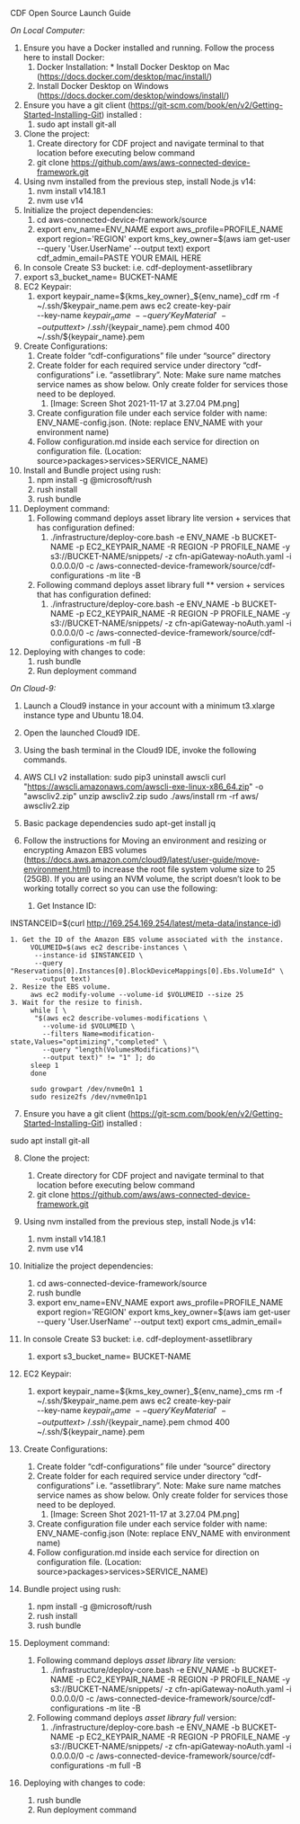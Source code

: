 CDF Open Source Launch Guide

*On Local Computer:*

1. Ensure  you have a Docker installed and running. Follow the process here to install Docker:
    1. Docker Installation: * Install Docker Desktop on Mac (https://docs.docker.com/desktop/mac/install/)
    2. Install Docker Desktop on Windows (https://docs.docker.com/desktop/windows/install/)
2. Ensure  you have a git client (https://git-scm.com/book/en/v2/Getting-Started-Installing-Git) installed : 
    1. sudo apt install git-all
3. Clone  the project:            
    1. Create directory for CDF project and navigate terminal to that location before executing below command
    2. git clone https://github.com/aws/aws-connected-device-framework.git
4. Using  nvm installed from the previous step, install Node.js v14:
    1. nvm install v14.18.1 
    2. nvm use v14 
5. Initialize  the project dependencies:
    1. cd aws-connected-device-framework/source
    2. export env_name=ENV_NAME
         export aws_profile=PROFILE_NAME
         export region='REGION'
         export kms_key_owner=$(aws iam get-user --query 'User.UserName' --output text)
         export cdf_admin_email=PASTE YOUR EMAIL HERE
6. In console Create S3 bucket: i.e. cdf-deployment-assetlibrary 
7. export s3_bucket_name= BUCKET-NAME
8. EC2 Keypair:
    1. export keypair_name=${kms_key_owner}_${env_name}_cdf
        rm -f ~/.ssh/$keypair_name.pem
        aws ec2 create-key-pair \
        --key-name ${keypair_name} \
        --query 'KeyMaterial' \
        --output text >~/.ssh/${keypair_name}.pem
        chmod 400 ~/.ssh/${keypair_name}.pem
9. Create Configurations:
    1. Create folder “cdf-configurations” file under “source” directory 
    2. Create folder for each required service  under directory “cdf-configurations” i.e. “assetlibrary”.  Note: Make sure name matches service names as show below. Only create folder for services those need to be deployed.
        1. [Image: Screen Shot 2021-11-17 at 3.27.04 PM.png]
    3. Create configuration file under each service folder with name: ENV_NAME-config.json.  (Note: replace ENV_NAME with your environment name) 
    4. Follow configuration.md inside each service for direction on configuration file. (Location: source>packages>services>SERVICE_NAME)
10. Install and Bundle project using rush:
    1. npm install -g @microsoft/rush
    2. rush install
    3. rush bundle
11. Deployment command:
    1. Following command deploys asset library lite version + services that has configuration defined:
        1. ./infrastructure/deploy-core.bash -e ENV_NAME -b BUCKET-NAME -p EC2_KEYPAIR_NAME -R REGION -P PROFILE_NAME -y s3://BUCKET-NAME/snippets/ -z cfn-apiGateway-noAuth.yaml -i 0.0.0.0/0 -c /aws-connected-device-framework/source/cdf-configurations -m lite -B
    2. Following command deploys asset library full ** version + services that has configuration defined:
        1. ./infrastructure/deploy-core.bash -e ENV_NAME -b BUCKET-NAME -p EC2_KEYPAIR_NAME -R REGION -P PROFILE_NAME -y s3://BUCKET-NAME/snippets/ -z cfn-apiGateway-noAuth.yaml -i 0.0.0.0/0 -c /aws-connected-device-framework/source/cdf-configurations -m full -B
12. Deploying with changes to code:
    1. rush bundle
    2. Run deployment command



*On Cloud-9:*

1. Launch a Cloud9 instance in  your account with a minimum t3.xlarge instance type and Ubuntu 18.04.
2. Open the launched Cloud9 IDE.
3. Using the bash terminal in  the Cloud9 IDE, invoke the following commands.
4. AWS CLI v2 installation: 
      sudo pip3 uninstall awscli
      curl "https://awscli.amazonaws.com/awscli-exe-linux-x86_64.zip"  -o "awscliv2.zip"
      unzip awscliv2.zip
      sudo ./aws/install
      rm -rf aws/ awscliv2.zip
5. Basic package dependencies
      sudo apt-get install jq
6. Follow the instructions for Moving an environment and resizing or encrypting Amazon  EBS volumes (https://docs.aws.amazon.com/cloud9/latest/user-guide/move-environment.html) to increase the root file system volume size to 25  (25GB). If you are using an NVM volume, the script doesn’t look to be  working totally correct so you can use the following:

    1. Get Instance ID:

INSTANCEID=$(curl http://169.254.169.254/latest/meta-data/instance-id)

    1. Get the ID of the Amazon EBS volume associated with the instance.
         VOLUMEID=$(aws ec2 describe-instances \
          --instance-id $INSTANCEID \
          --query "Reservations[0].Instances[0].BlockDeviceMappings[0].Ebs.VolumeId" \
          --output text)
    2. Resize the EBS volume.
         aws ec2 modify-volume --volume-id $VOLUMEID --size 25
    3. Wait for the resize to finish.
         while [ \
          "$(aws ec2 describe-volumes-modifications \
            --volume-id $VOLUMEID \
            --filters Name=modification-state,Values="optimizing","completed" \
            --query "length(VolumesModifications)"\
            --output text)" != "1" ]; do
         sleep 1
         done
        
         sudo growpart /dev/nvme0n1 1
         sudo resize2fs /dev/nvme0n1p1



 

7. Ensure  you have a git client (https://git-scm.com/book/en/v2/Getting-Started-Installing-Git) installed : 

sudo apt install git-all

8. Clone  the project:
    1. Create directory for CDF project and navigate terminal to that location before executing below command
    2. git clone https://github.com/aws/aws-connected-device-framework.git

9. Using  nvm installed from the previous step, install Node.js v14:
    1. nvm install v14.18.1 
    2. nvm use v14 
10. Initialize  the project dependencies:
    1. cd aws-connected-device-framework/source
    2. rush bundle
    3. export env_name=ENV_NAME
         export aws_profile=PROFILE_NAME
         export region='REGION'
         export kms_key_owner=$(aws iam get-user --query 'User.UserName' --output text)
         export cms_admin_email=<PASTE YOUR EMAIL HERE>
11. In console Create S3 bucket: i.e. cdf-deployment-assetlibrary 
    1. export s3_bucket_name= BUCKET-NAME
12. EC2 Keypair:
    1. export keypair_name=${kms_key_owner}_${env_name}_cms
        rm -f ~/.ssh/$keypair_name.pem
        aws ec2 create-key-pair \
        --key-name ${keypair_name} \
        --query 'KeyMaterial' \
        --output text >~/.ssh/${keypair_name}.pem
        chmod 400 ~/.ssh/${keypair_name}.pem
13. Create Configurations:
    1. Create folder “cdf-configurations” file under “source” directory 
    2. Create folder for each required service  under directory “cdf-configurations” i.e. “assetlibrary”.  Note: Make sure name matches service names as show below. Only create folder for services those need to be deployed.
        1. [Image: Screen Shot 2021-11-17 at 3.27.04 PM.png]
    3. Create configuration file under each service folder with name: ENV_NAME-config.json (Note: replace ENV_NAME with environment name) 
    4. Follow configuration.md  inside each service for direction on configuration file. (Location: source>packages>services>SERVICE_NAME) 
14. Bundle project using rush:
    1. npm install -g @microsoft/rush
    2. rush install
    3. rush bundle
15. Deployment command:
    1. Following command deploys *asset library lite* version:
        1. ./infrastructure/deploy-core.bash -e ENV_NAME -b BUCKET-NAME -p EC2_KEYPAIR_NAME -R REGION -P PROFILE_NAME -y s3://BUCKET-NAME/snippets/ -z cfn-apiGateway-noAuth.yaml -i 0.0.0.0/0 -c /aws-connected-device-framework/source/cdf-configurations -m lite -B
    2. Following command deploys *asset library full* version:
        1. ./infrastructure/deploy-core.bash -e ENV_NAME -b BUCKET-NAME -p EC2_KEYPAIR_NAME -R REGION -P PROFILE_NAME -y s3://BUCKET-NAME/snippets/ -z cfn-apiGateway-noAuth.yaml -i 0.0.0.0/0 -c /aws-connected-device-framework/source/cdf-configurations -m full -B

16. Deploying with changes to code:
    1. rush bundle
    2. Run deployment command

 
